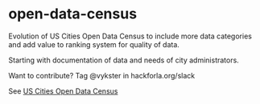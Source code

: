 # open-data-census
Evolution of US Cities Open Data Census to include more data categories and add value to ranking system for quality of data.

Starting with documentation of data and needs of city administrators. 

Want to contribute?
Tag @vykster in hackforla.org/slack


See [US Cities Open Data Census](http://us-city.census.okfn.org/)

